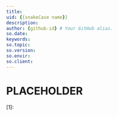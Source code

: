 ```yaml
---
title:
uid: {{snakeCase name}}
description:
author: {github-id} # Your GitHub alias.
so.date:
keywords:
so.topic:
so.version:
so.envir:
so.client:
---
```


# PLACEHOLDER

<!-- Referenced links -->
[1]:

<!-- Referenced images -->
[img1]: media/
